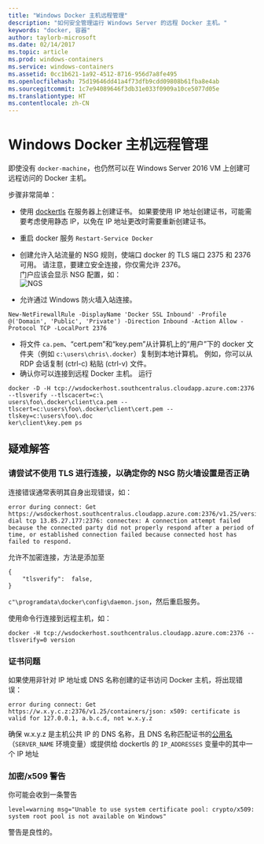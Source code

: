 ```yaml
---
title: "Windows Docker 主机远程管理"
description: "如何安全管理运行 Windows Server 的远程 Docker 主机。"
keywords: "docker, 容器"
author: taylorb-microsoft
ms.date: 02/14/2017
ms.topic: article
ms.prod: windows-containers
ms.service: windows-containers
ms.assetid: 0cc1b621-1a92-4512-8716-956d7a8fe495
ms.openlocfilehash: 75d19646dd41a4f73dfb9cdd09808b61fba8e4ab
ms.sourcegitcommit: 1c7e94089646f3db31e033f0909a10ce5077d05e
ms.translationtype: HT
ms.contentlocale: zh-CN
---
```

# <a name="remote-management-of-a-windows-docker-host"></a>Windows Docker 主机远程管理

即使没有 `docker-machine`，也仍然可以在 Windows Server 2016 VM 上创建可远程访问的 Docker 主机。

步骤非常简单：

* 使用 [dockertls](https://hub.docker.com/r/stefanscherer/dockertls-windows/) 在服务器上创建证书。 如果要使用 IP 地址创建证书，可能需要考虑使用静态 IP，以免在 IP 地址更改时需要重新创建证书。

* 重启 docker 服务 `Restart-Service Docker`
* 创建允许入站流量的 NSG 规则，使端口 docker 的 TLS 端口 2375 和 2376 可用。 请注意，要建立安全连接，你仅需允许 2376。  
  门户应该会显示 NSG 配置，如：  
  ![NGS](media/nsg.png)  
  
* 允许通过 Windows 防火墙入站连接。 
```
New-NetFirewallRule -DisplayName 'Docker SSL Inbound' -Profile @('Domain', 'Public', 'Private') -Direction Inbound -Action Allow -Protocol TCP -LocalPort 2376
```
* 将文件 `ca.pem`、“cert.pem”和“key.pem”从计算机上的“用户”下的 docker 文件夹（例如 `c:\users\chris\.docker`）复制到本地计算机。 例如，你可以从 RDP 会话复制 (ctrl-c) 粘贴 (ctrl-v) 文件。 
* 确认你可以连接到远程 Docker 主机。 运行
```
docker -D -H tcp://wsdockerhost.southcentralus.cloudapp.azure.com:2376 --tlsverify --tlscacert=c:\
users\foo\.docker\client\ca.pem --tlscert=c:\users\foo\.docker\client\cert.pem --tlskey=c:\users\foo\.doc
ker\client\key.pem ps
```


## <a name="troubleshooting"></a>疑难解答
### <a name="try-connecting-without-tls-to-determine-your-nsg-firewall-settings-are-correct"></a>请尝试不使用 TLS 进行连接，以确定你的 NSG 防火墙设置是否正确
连接错误通常表明其自身出现错误，如：
```
error during connect: Get https://wsdockerhost.southcentralus.cloudapp.azure.com:2376/v1.25/version: dial tcp 13.85.27.177:2376: connectex: A connection attempt failed because the connected party did not properly respond after a period of time, or established connection failed because connected host has failed to respond.
```

允许不加密连接，方法是添加至 
```
{
    "tlsverify":  false,
}
```
`c"\programdata\docker\config\daemon.json`，然后重启服务。

使用命令行连接到远程主机，如：
```
docker -H tcp://wsdockerhost.southcentralus.cloudapp.azure.com:2376 --tlsverify=0 version
```

### <a name="cert-problems"></a>证书问题
如果使用非针对 IP 地址或 DNS 名称创建的证书访问 Docker 主机，将出现错误：
```
error during connect: Get https://w.x.y.c.z:2376/v1.25/containers/json: x509: certificate is valid for 127.0.0.1, a.b.c.d, not w.x.y.z
```
确保 w.x.y.z 是主机公共 IP 的 DNS 名称，且 DNS 名称匹配证书的[公用名](https://www.ssl.com/faqs/common-name/)（`SERVER_NAME` 环境变量）或提供给 dockertls 的 `IP_ADDRESSES` 变量中的其中一个 IP 地址

### <a name="cryptox509-warning"></a>加密/x509 警告
你可能会收到一条警告 
```
level=warning msg="Unable to use system certificate pool: crypto/x509: system root pool is not available on Windows"
```
警告是良性的。
